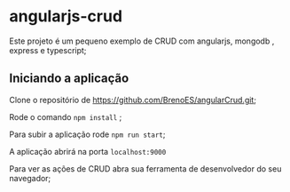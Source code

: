 # angularjs-crud

Este projeto é um pequeno exemplo de CRUD com angularjs, mongodb , express e typescript;

## Iniciando a aplicação

Clone o repositório de https://github.com/BrenoES/angularCrud.git;

Rode o comando `npm install` ;

Para subir a aplicação rode `npm run start`;

A aplicação abrirá na porta `localhost:9000` 

Para ver as ações de CRUD abra sua ferramenta de desenvolvedor do seu navegador;

